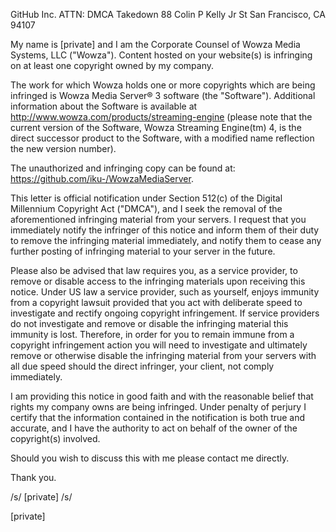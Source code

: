 GitHub Inc.
ATTN: DMCA Takedown
88 Colin P Kelly Jr St
San Francisco, CA 94107

My name is [private] and I am the Corporate Counsel of Wowza Media Systems, LLC ("Wowza").  Content hosted on your website(s) is infringing on at least one copyright owned by my company.

The work for which Wowza holds one or more copyrights which are being infringed is Wowza Media Server® 3 software (the "Software").  Additional information about the Software is available at http://www.wowza.com/products/streaming-engine (please note that the current version of the Software, Wowza Streaming Engine(tm) 4, is the direct successor product to the Software, with a modified name reflection the new version number).

The unauthorized and infringing copy can be found at: https://github.com/iku-/WowzaMediaServer.

This letter is official notification under Section 512(c) of the Digital Millennium Copyright Act ("DMCA"), and I seek the removal of the aforementioned infringing material from your servers. I request that you immediately notify the infringer of this notice and inform them of their duty to remove the infringing material immediately, and notify them to cease any further posting of infringing material to your server in the future.

Please also be advised that law requires you, as a service provider, to remove or disable access to the infringing materials upon receiving this notice. Under US law a service provider, such as yourself, enjoys immunity from a copyright lawsuit provided that you act with deliberate speed to investigate and rectify ongoing copyright infringement. If service providers do not investigate and remove or disable the infringing material this immunity is lost. Therefore, in order for you to remain immune from a copyright infringement action you will need to investigate and ultimately remove or otherwise disable the infringing material from your servers with all due speed should the direct infringer, your client, not comply immediately.

I am providing this notice in good faith and with the reasonable belief that rights my company owns are being infringed. Under penalty of perjury I certify that the information contained in the notification is both true and accurate, and I have the authority to act on behalf of the owner of the copyright(s) involved.

Should you wish to discuss this with me please contact me directly.

Thank you.

/s/ [private] /s/

[private]
